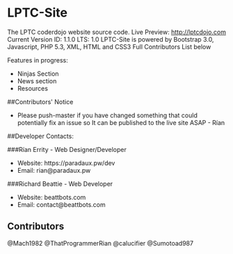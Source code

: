 # LPTC-Site
The LPTC coderdojo website source code.
Live Preview: http://lptcdojo.com
Current Version ID: 1.1.0
LTS: 1.0
LPTC-Site is powered by Bootstrap 3.0, Javascript, PHP 5.3, XML, HTML and CSS3
Full Contributors List below


Features in progress:
<ul>
<li>Ninjas Section</li>
<li>News section</li>
<li>Resources</li>
</ul>

##Contributors' Notice
<ul>
<li>Please push-master if you have changed something that could potentially fix an issue so It can be 
published to the live site ASAP - Rían</li>
</ul>
##Developer Contacts:

###Rían Errity - Web Designer/Developer
<ul>
<li>Website: https://paradaux.pw/dev</li>
<li>Email: rian@paradaux.pw</li>
</ul>
###Richard Beattie - Web Developer
<ul>
<li>Website: beattbots.com</li>
<li>Email: contact@beattbots.com</li>
</ul>

## Contributors
@Mach1982
@ThatProgrammerRian
@calucifier
@Sumotoad987
